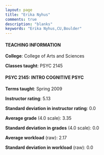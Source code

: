 ```yaml
---
layout: page
title: "Erika Nyhus" 
comments: true
description: "blanks"
keywords: "Erika Nyhus,CU,Boulder"
---
```

<head>
<script src="https://ajax.googleapis.com/ajax/libs/jquery/2.1.3/jquery.min.js"></script>
<script src="https://dl.dropboxusercontent.com/s/pc42nxpaw1ea4o9/highcharts.js?dl=0"></script>
<!-- <script src="../assets/js/highcharts.js"></script> -->
<style type="text/css">@font-face {
	font-family: "Bebas Neue";
	src: url(https://www.filehosting.org/file/details/544349/BebasNeue Regular.otf) format("opentype");
	}
	h1.Bebas { 
		font-family: "Bebas Neue", Verdana, Tahoma;
	}
</style>
</head>
	   
#### TEACHING INFORMATION

**College**: College of Arts and Sciences

**Classes taught**: PSYC 2145

#### PSYC 2145: INTRO COGNITIVE PSYC

**Terms taught**: Spring 2009

**Instructor rating**: 5.13

**Standard deviation in instructor rating**: 0.0

**Average grade** (4.0 scale): 3.35

**Standard deviation in grades** (4.0 scale): 0.0

**Average workload** (raw): 2.17

**Standard deviation in workload** (raw): 0.0

